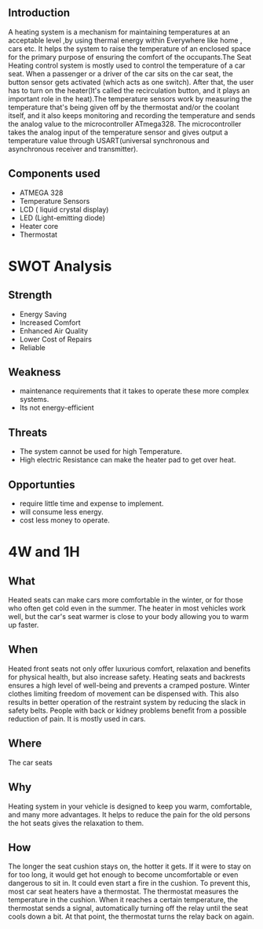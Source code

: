 ## Introduction

A heating system is a mechanism for maintaining temperatures at an acceptable level ,by using thermal energy within Everywhere like home , cars etc. It helps the system to raise the temperature of an enclosed space for the primary purpose of ensuring the comfort of the occupants.The Seat Heating control system is mostly  used to control the temperature of a car seat. When a passenger or a driver of the car sits on the car seat, the button sensor gets activated (which acts as one switch). After that, the user has to turn on the heater(It's called the recirculation button, and it plays an important role in the heat).The temperature sensors work by measuring the temperature that's being given off by the thermostat and/or the coolant itself, and it also  keeps monitoring and recording the temperature and sends the analog value to the microcontroller ATmega328. The microcontroller takes the analog input of the temperature sensor and gives output a temperature value through  USART(universal synchronous and asynchronous receiver and transmitter).

## Components used
- ATMEGA 328
- Temperature Sensors
- LCD ( liquid crystal display)
- LED (Light-emitting diode) 
- Heater core
- Thermostat

# SWOT Analysis

## Strength
- Energy Saving
- Increased Comfort
- Enhanced Air Quality
- Lower Cost of Repairs
- Reliable

## Weakness
- maintenance requirements that it takes to operate these more complex systems.
- Its not energy-efficient

## Threats
- The system cannot be used for high Temperature.
- High electric Resistance can make the heater pad to get over heat.

## Opportunties
- require little time and expense to implement.
- will consume less energy.
- cost less money to operate.

# 4W and 1H
## What
Heated seats can make cars  more comfortable in the winter, or for those who often get cold even in the summer. The heater in most vehicles work well, but the car's seat warmer is close to your body allowing you to warm up faster.

## When
Heated front seats not only offer luxurious comfort, relaxation and benefits for physical health, but also increase safety. Heating seats and backrests ensures a high level of well-being and prevents a cramped posture. Winter clothes limiting freedom of movement can be dispensed with. This also results in better operation of the restraint system by reducing the slack in safety belts. People with back or kidney problems benefit from a possible reduction of pain. It is mostly used in cars.

## Where
The car seats

## Why
Heating system in your vehicle is designed to keep you warm, comfortable, and many more advantages. It helps to reduce the pain for the old persons the hot seats gives the relaxation to them.

## How
The longer the seat cushion stays on, the hotter it gets. If it were to stay on for too long, it would get hot enough to become uncomfortable or even dangerous to sit in. It could even start a fire in the cushion. To prevent this, most car seat heaters have a thermostat. The thermostat measures the temperature in the cushion. When it reaches a certain temperature, the thermostat sends a signal, automatically turning off the relay until the seat cools down a bit. At that point, the thermostat turns the relay back on again. 


